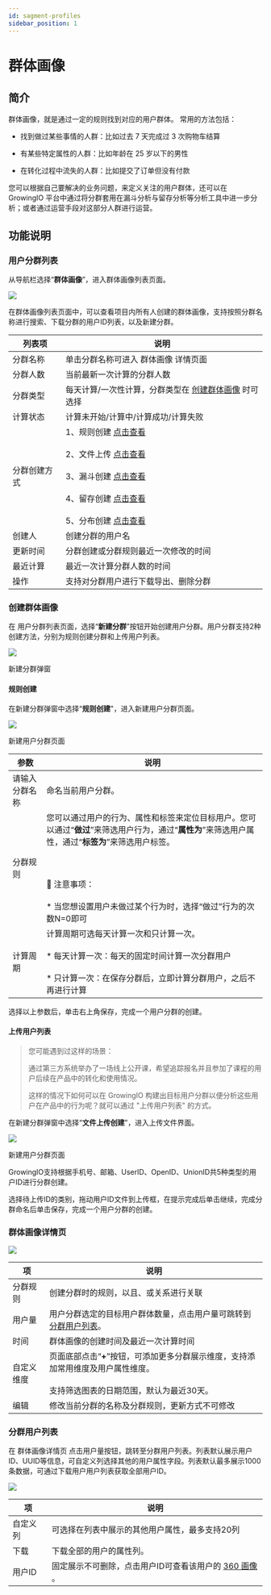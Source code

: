 ```yaml
---
id: sagment-profiles
sidebar_position: 1
---
```


# 群体画像

## 简介[](#jian-jie)

群体画像，就是通过一定的规则找到对应的用户群体。 常用的方法包括：

* 找到做过某些事情的人群：比如过去 7 天完成过 3 次购物车结算
    
* 有某些特定属性的人群：比如年龄在 25 岁以下的男性
    
* 在转化过程中流失的人群：比如提交了订单但没有付款
    
您可以根据自己要解决的业务问题，来定义关注的用户群体，还可以在 GrowingIO 平台中通过将分群套用在漏斗分析与留存分析等分析工具中进一步分析；或者通过运营手段对这部分人群进行运营。


## 功能说明[](#gong-neng-shuo-ming)

### 用户分群列表[](#yong-hu-fen-qun-lie-biao)

从导航栏选择“**群体画像**”，进入群体画像列表页面。

![](https://3953104361-files.gitbook.io/~/files/v0/b/gitbook-legacy-files/o/assets%2F-M2qbZInaXgdm8kkNosp%2F-MjTJ7Zw-AgRjr4TXqvg%2F-MjTJyN6Q0wgboKvFwJt%2F%E7%BE%A4%E4%BD%93%E7%94%BB%E5%83%8F-%E7%BE%A4%E7%94%BB%E5%83%8F%E5%88%97%E8%A1%A8.png?alt=media&token=166149b6-c00a-40b3-bf1e-3e510bbbe75b)

在群体画像列表页面中，可以查看项目内所有人创建的群体画像，支持按照分群名称进行搜索、下载分群的用户ID列表，以及新建分群。

| 列表项 | 说明  |
| --- | --- |
| 分群名称 | 单击分群名称可进入 群体画像 详情页面 |
| 分群人数 | 当前最新一次计算的分群人数 |
| 分群类型 | 每天计算/一次性计算，分群类型在 [创建群体画像](../../product-manual/user-insights/sagment-profiles#创建群体画像) 时可选择 |
| 计算状态 | 计算未开始/计算中/计算成功/计算失败 |
| 分群创建方式 | 1、规则创建 [点击查看](../../product-manual/user-insights/sagment-profiles#规则创建)<br></br>2、文件上传 [点击查看](../../product-manual/user-insights/sagment-profiles#上传用户列表)<br></br>3、漏斗创建 [点击查看](../../product-manual/product-analysis/funnel)​<br></br>4、留存创建 [点击查看](../../product-manual/product-analysis/retention-analysis)​<br></br>5、分布创建 [点击查看](../../product-manual/product-analysis/frequency)​ |
| 创建人 | 创建分群的用户名 |
| 更新时间 | 分群创建或分群规则最近一次修改的时间 |
| 最近计算 | 最近一次计算分群人数的时间 |
| 操作  | 支持对分群用户进行下载导出、删除分群 |


### 创建群体画像[](#chuang-jian-qun-ti-hua-xiang)

在 用户分群列表页面，选择“**新建分群**”按钮开始创建用户分群。用户分群支持2种创建方法，分别为规则创建分群和上传用户列表。

![](https://3953104361-files.gitbook.io/~/files/v0/b/gitbook-legacy-files/o/assets%2F-M2qbZInaXgdm8kkNosp%2F-MjTQWBZ3lLGDZEFlRoY%2F-MjTSlIRn-e9LomDkYSN%2Fimage.png?alt=media&token=3dc27ff5-67e5-4cbd-a291-21165b979ef0)

新建分群弹窗


#### 规则创建[](#1-gui-ze-chuang-jian)

在新建分群弹窗中选择“**规则创建**"，进入新建用户分群页面。

![](https://3953104361-files.gitbook.io/~/files/v0/b/gitbook-legacy-files/o/assets%2F-M2qbZInaXgdm8kkNosp%2F-M3f05PE2aifwnPNiTlY%2F-M3f1mQPrZbPferiIhCr%2Fimage.png?alt=media&token=4fee2975-105e-49e1-816a-a469aace1233)

新建用户分群页面

| 参数  | 说明  |
| --- | --- |
| 请输入分群名称 | 命名当前用户分群。 |
| 分群规则 | 您可以通过用户的行为、属性和标签来定位目标用户。您可以通过“**做过**”来筛选用户行为，通过“**属性为**”来筛选用户属性，通过“**标签为**”来筛选用户标签。<br></br>​<br></br>​📙 注意事项：<br></br>* 当您想设置用户未做过某个行为时，选择“做过”行为的次数N=0即可 |
| 计算周期 | 计算周期可选每天计算一次和只计算一次。<br></br>* 每天计算一次：每天的固定时间计算一次分群用户<br></br>* 只计算一次：在保存分群后，立即计算分群用户，之后不再进行计算 |

选择以上参数后，单击右上角保存，完成一个用户分群的创建。

#### 上传用户列表[](#2-shang-chuan-yong-hu-lie-biao)

> 您可能遇到过这样的场景：
>
> 通过第三方系统举办了一场线上公开课，希望追踪报名并且参加了课程的用户后续在产品中的转化和使用情况。
>
> 这样的情况下如何可以在 GrowingIO 构建出目标用户分群以便分析这些用户在产品中的行为呢？就可以通过 "上传用户列表" 的方式。

在新建分群弹窗中选择“**文件上传创建**"，进入上传文件界面。

![](https://3953104361-files.gitbook.io/~/files/v0/b/gitbook-legacy-files/o/assets%2F-M2qbZInaXgdm8kkNosp%2F-M3f05PE2aifwnPNiTlY%2F-M3f2ZLFPshxvEuUjivG%2Fimage.png?alt=media&token=3618304b-2657-420c-b0ec-b60fc976d669)

新建用户分群页面

GrowingIO支持根据手机号、邮箱、UserID、OpenID、UnionID共5种类型的用户ID进行分群创建。

选择待上传ID的类别，拖动用户ID文件到上传框，在提示完成后单击继续，完成分群命名后单击保存，完成一个用户分群的创建。


### 群体画像详情页[](#qun-ti-hua-xiang-xiang-qing-ye)

![](https://3953104361-files.gitbook.io/~/files/v0/b/gitbook-legacy-files/o/assets%2F-M2qbZInaXgdm8kkNosp%2F-MiOgW6qdEzWgbbS5bNy%2F-MiOhR7gBiuMc_QNL2dX%2Fimage.png?alt=media&token=418ff9c2-41ca-45a1-ac0e-1c8614723273)

| 项   | 说明  |
| --- | --- |
| 分群规则 | 创建分群时的规则，以且、或关系进行关联 |
| 用户量 | 用户分群选定的目标用户群体数量，点击用户量可跳转到 [分群用户列表](../../product-manual/user-insights/sagment-profiles#分群用户列表)。 |
| 时间  | 群体画像的创建时间及最近一次计算时间 |
| 自定义维度 | 页面底部点击“**+**”按钮，可添加更多分群展示维度，支持添加常用维度及用户属性维度。<br></br>支持筛选图表的日期范围，默认为最近30天。 |
| 编辑  | 修改当前分群的名称及分群规则，更新方式不可修改 |


### 分群用户列表[](#fen-qun-yong-hu-lie-biao)

在 群体画像详情页 点击用户量按钮，跳转至分群用户列表。列表默认展示用户ID、UUID等信息，可自定义列选择其他的用户属性字段。列表默认最多展示1000条数据，可通过下载用户用户列表获取全部用户ID。

![](https://3953104361-files.gitbook.io/~/files/v0/b/gitbook-legacy-files/o/assets%2F-M2qbZInaXgdm8kkNosp%2F-MjT_L-eew9kNgYR6OTS%2F-MjTapgvnxMLBpSQnQ2D%2Fimage.png?alt=media&token=9c4ca228-2160-4068-8242-ebc1b75dacbe)

| 项   | 说明  |
| --- | --- |
| 自定义列 | 可选择在列表中展示的其他用户属性，最多支持20列 |
| 下载  | 下载全部的用户的属性列。 |
| 用户ID | 固定展示不可删除，点击用户ID可查看该用户的 [360 画像](../../product-manual/user-insights/user-profiles) 。 |
